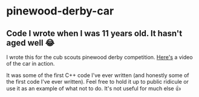 # pinewood-derby-car
## Code I wrote when I was 11 years old. It hasn't aged well :joy:

I wrote this for the cub scouts pinewood derby competition. [Here's](https://photos.app.goo.gl/YM3wEAjCiuDsBMW78) a video of the car in action.

It was some of the first C++ code I've ever written (and honestly some of the first code I've ever written).
Feel free to hold it up to public ridicule or use it as an example of what not to do. It's not useful for much else :+1:
